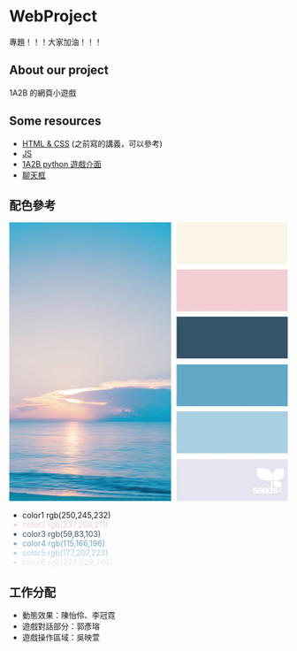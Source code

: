 # WebProject
專題！！！大家加油！！！
 
## About our project
1A2B 的網頁小遊戲

## Some resources
- <a href="https://hackmd.io/@x10/HJl1rdgMo" target="_blank">HTML & CSS</a> (之前寫的講義，可以參考)
- <a href="https://keen-leopard-b6c.notion.site/20231113-Web-c8c2d7f4e0724d168cd31d778b4ac477?pvs=4" target="_blank">JS</a>
- <a href="https://replit.com/@ElaineChen1/2A2B?v=1" target="_blank">1A2B python 遊戲介面</a>
- <a href="https://codepen.io/abbyzhou6/pen/ReVJeG" target="_blank">聊天框</a>

## 配色參考
![Alt text](images/color4.png)
<ul>
    <li style="coloe:rgb(250,245,232);">color1 rgb(250,245,232)</li>
    <li style="color:rgb(237,208,211);">color2 rgb(237,208,211)</li>
    <li style="color:rgb(59,83,103);">color3 rgb(59,83,103)</li>
    <li style="color:rgb(115,166,196);">color4 rgb(115,166,196)</li>
    <li style="color:rgb(177,207,223);">color5 rgb(177,207,223)</li>
    <li style="color:rgb(229,229,240);">color6 rgb(229,229,240)</li>
</ul>

## 工作分配
<ul>
    <li>動態效果：陳怡伶、李冠霓</li>
    <li>遊戲對話部分：郭彥瑢</li>
    <li>遊戲操作區域：吳映萱</li>
</ul>
